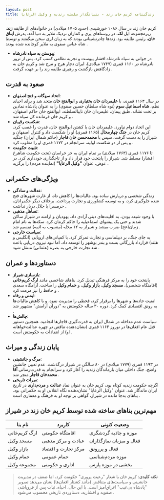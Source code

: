 ```yaml
---
layout: post
title: زندگینامه کریم خان زند - بنیانگذار سلسله زندیه و وکیل الرعایا
---
```


کریم خان زند در سال ۱۰۸۶ خورشیدی (حدود ۱۷۰۵ میلادی) در خانوادهای از طایفه **زند**، زیرمجموعه ایل **لک**، در روستاهای پری و کمازان نزدیک ملایر به دنیا آمد. پدرش **ایناق خان**، رئیس طایفه بود. زندها چادرنشینانی بودند که به زبان لری سخن میگفتند و توسط شاه عباس صفوی به ملایر کوچانده شده بودند .  
- **پیوستن به سپاه نادرشاه**:  
  در جوانی به سپاه نادرشاه افشار پیوست و تجربه نظامی کسب کرد. پس از ترور نادرشاه در ۱۱۶۰ قمری (۱۷۴۷ میلادی)، ایران دچار هرج و مرج شد و کریم خان به زادگاهش بازگشت و رهبری طایفه زند را بر عهده گرفت .

## صعود به قدرت
- **اتحاد سهگانه و فتح اصفهان**:  
  در سال ۱۱۶۳ قمری، با **علیمردان خان بختیاری** و **ابوالفتح خان** متحد شد و برای احیای نظم، **شاه اسماعیل سوم** (نوه شاه سلطان حسین صفوی) را به عنوان پادشاه نمادین بر تخت نشاند. طبق پیمان، علیمردان خان نایبالسلطنه، ابوالفتح خان حاکم اصفهان، و کریم خان فرمانده کل سپاه شد .  
- **شکست رقیبان**:  
  این اتحاد دوام نیاورد. علیمردان خان با کشتن ابوالفتح خان، قدرت را غصب کرد. کریم خان در **جنگ چهارمحال** (۱۱۶۵ قمری) او را شکست داد و کنترل اصفهان و شیراز را به دست گرفت. سپس با **محمدحسن خان قاجار** (حاکم شمال ایران) جنگید و پس از دو شکست اولیه، سرانجام در ۱۱۷۲ قمری او را مغلوب کرد .  
- **تثبیت حکومت**:  
  تا ۱۱۷۶ قمری (۱۷۶۳ میلادی) بر تمام ایران به جز خراسان (تحت حکومت شاهرخ افشار) مسلط شد. شیراز را پایتخت خود قرار داد و از تاجگذاری خودداری کرد. در عوض، عنوان **"وکیل الرعایا"** (نماینده مردم) را برگزید .

## ویژگی‌های حکمرانی
- **عدالت و سادگی**:  
  زندگی شخصی و دربارش ساده بود. مالیات‌ها را کاهش داد، از غارت شهرهای فتح شده جلوگیری کرد، و به توسعه کشاورزی و تجارت پرداخت. برخلاف دیگر حکمرانان، حرمسرا یا جلال دربار نداشت .  
- **تساهل مذهبی**:  
  با وجود شیعه بودن، به اقلیت‌های دینی آزادی داد. یهودیان و ارامنه در شیراز ساکن شدند و حتی یک پیشوای اسماعیلیه را حاکم کرمان کرد. سکه‌ها به نام امام زمان(عج) ضرب میشد و شیراز به ۱۲ محله (منسوب به ائمه) تقسیم شد .  
- **سیاست خارجی**:  
  به جای جنگ، بر دیپلماسی و تجارت تمرکز کرد. با کمپانی‌های اروپایی (انگلیس و هلند) قرارداد بازرگانی بست و بندر بوشهر را توسعه داد. اما نبود نیروی دریایی باعث شد تجارت خارجی به بصره (عثمانی) منتقل شود .

## دستاوردها و عمران
- **بازسازی شیراز**:  
  پایتخت خود را به مرکز فرهنگی تبدیل کرد. بناهای شاخصی مانند **ارگ کریم‌خانی** (اقامتگاه شخصی)، **مسجد وکیل**، **بازار وکیل**، و **حمام وکیل** را ساخت. آرامگاه سعدی و حافظ را نیز مرمت کرد .  
- **ایمنی و رفاه**:  
  امنیت جاده‌ها و شهرها را برقرار کرد، قحطی را مدیریت نمود، و با کاهش مالیات‌ها به رونق اقتصادی کمک کرد. دوره ۳۰ ساله حکومتش به "دوران آرامش" مشهور شد .  
- **چالش‌ها**:  
  سیاست عدم مداخله در شمال ایران به قدرت‌گیری قاجارها انجامید. همچنین دستور قتل عام افغان‌ها در نوروز ۱۱۶۴ قمری (نشان‌دهنده تناقض در چهره عدالت‌خواهانه او) از انتقادات به حکومتش است .

## پایان زندگی و میراث
- **مرگ و جانشینی**:  
  در ۱۱۹۳ قمری (۱۷۷۹ میلادی) در ۸۰ سالگی در شیراز درگذشت. عدم تعیین جانشین واضح، جنگ داخلی میان بازماندگان زندیه را آغاز کرد و سرانجام به قدرت‌رسانی **آقا محمدخان قاجار** منجر شد .  
- **میراث تاریخی**:  
  اگرچه حکومت زندیه کوتاه بود، کریم خان به عنوان نماد **عدالت** و **مردم‌داری** در تاریخ ایران ماندگار شد. عنوان "وکیل الرعایا" نشان‌دهنده نگاه انقلابی او به حکمرانی بود. بناهای به‌جا مانده در شیراز، گواهی بر توجه او به فرهنگ و معماری است .

## مهم‌ترین بناهای ساخته شده توسط کریم خان زند در شیراز

| نام بنا         | کاربرد                 | وضعیت کنونی               |
|-----------------|------------------------|---------------------------|
| ارگ کریم‌خانی   | اقامتگاه حکومتی       | موزه و جاذبه گردشگری     |
| مسجد وکیل      | عبادت و مرکز مذهبی    | فعال و میزبان نمازگذاران |
| بازار وکیل     | مرکز تجارت و اقتصاد   | فعال و پررونق             |
| حمام وکیل      | حمام عمومی            | موزه مردم‌شناسی          |
| مجموعه وکیل    | اداری و حکومتی        | بخشی در موزه پارس        |

> **نکته کلیدی**: کریم خان با شعار "رعیت پروری" حکومت کرد، اما ضعف در مدیریت جانشینی و سیاست‌های متناقض (مانند کشتار افغان‌ها) نشان می‌دهد تصویر "پادشاه بی‌عیب" اغراق‌آمیز است. با این حال، احیای ثبات پس از فروپاشی صفویه و افشاریه، دستاوردی تاریخی محسوب می‌شود .
